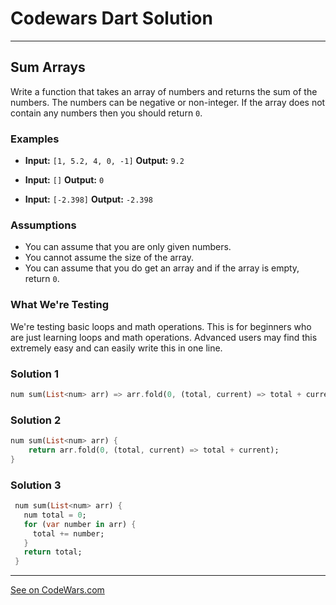 # Codewars Dart Solution
---
## Sum Arrays

Write a function that takes an array of numbers and returns the sum of the numbers. The numbers can be negative or non-integer. If the array does not contain any numbers then you should return `0`.

### **Examples**

- **Input:** `[1, 5.2, 4, 0, -1]`
  **Output:** `9.2`

- **Input:** `[]`
  **Output:** `0`

- **Input:** `[-2.398]`
  **Output:** `-2.398`

### **Assumptions**

- You can assume that you are only given numbers.
- You cannot assume the size of the array.
- You can assume that you do get an array and if the array is empty, return `0`.

### **What We're Testing**

We're testing basic loops and math operations. This is for beginners who are just learning loops and math operations.
Advanced users may find this extremely easy and can easily write this in one line.

### Solution 1
```dart
num sum(List<num> arr) => arr.fold(0, (total, current) => total + current);
```

### Solution 2
```dart
num sum(List<num> arr) {
    return arr.fold(0, (total, current) => total + current);
}
```

### Solution 3
```dart
 num sum(List<num> arr) {
   num total = 0;
   for (var number in arr) {
     total += number;
   }
   return total;
 }
```

-------
[See on CodeWars.com](https://www.codewars.com/kata/53dc54212259ed3d4f00071c/train/dart)
